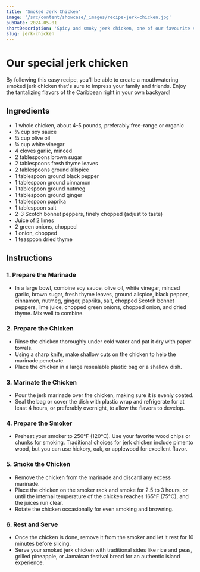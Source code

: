 ```yaml
---
title: 'Smoked Jerk Chicken'
image: '/src/content/showcase/_images/recipe-jerk-chicken.jpg'
pubDate: 2024-05-01
shortDescription: 'Spicy and smoky jerk chicken, one of our favourite smoking dishes.'
slug: jerk-chicken
---
```


# Our special jerk chicken

By following this easy recipe, you'll be able to create a mouthwatering smoked jerk chicken that's sure to impress your family and friends. Enjoy the tantalizing flavors of the Caribbean right in your own backyard!

## Ingredients

- 1 whole chicken, about 4-5 pounds, preferably free-range or organic
- ½ cup soy sauce
- ¼ cup olive oil
- ¼ cup white vinegar
- 4 cloves garlic, minced
- 2 tablespoons brown sugar
- 2 tablespoons fresh thyme leaves
- 2 tablespoons ground allspice
- 1 tablespoon ground black pepper
- 1 tablespoon ground cinnamon
- 1 tablespoon ground nutmeg
- 1 tablespoon ground ginger
- 1 tablespoon paprika
- 1 tablespoon salt
- 2-3 Scotch bonnet peppers, finely chopped (adjust to taste)
- Juice of 2 limes
- 2 green onions, chopped
- 1 onion, chopped
- 1 teaspoon dried thyme      

## Instructions

### 1. Prepare the Marinade

- In a large bowl, combine soy sauce, olive oil, white vinegar, minced garlic, brown sugar, fresh thyme leaves, ground allspice, black pepper, cinnamon, nutmeg, ginger, paprika, salt, chopped Scotch bonnet peppers, lime juice, chopped green onions, chopped onion, and dried thyme. Mix well to combine.

### 2. Prepare the Chicken

- Rinse the chicken thoroughly under cold water and pat it dry with paper towels.
- Using a sharp knife, make shallow cuts on the chicken to help the marinade penetrate.
- Place the chicken in a large resealable plastic bag or a shallow dish.

### 3. Marinate the Chicken

- Pour the jerk marinade over the chicken, making sure it is evenly coated.
- Seal the bag or cover the dish with plastic wrap and refrigerate for at least 4 hours, or preferably overnight, to allow the flavors to develop.

### 4. Prepare the Smoker

- Preheat your smoker to 250°F (120°C). Use your favorite wood chips or chunks for smoking. Traditional choices for jerk chicken include pimento wood, but you can use hickory, oak, or applewood for excellent flavor.

### 5. Smoke the Chicken

- Remove the chicken from the marinade and discard any excess marinade.
- Place the chicken on the smoker rack and smoke for 2.5 to 3 hours, or until the internal temperature of the chicken reaches 165°F (75°C), and the juices run clear.
- Rotate the chicken occasionally for even smoking and browning.

### 6. Rest and Serve

- Once the chicken is done, remove it from the smoker and let it rest for 10 minutes before slicing.
- Serve your smoked jerk chicken with traditional sides like rice and peas, grilled pineapple, or Jamaican festival bread for an authentic island experience.

